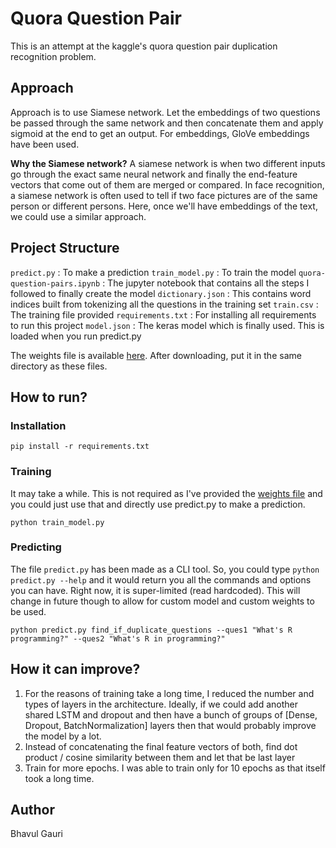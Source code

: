 # Quora Question Pair

This is an attempt at the kaggle's quora question pair duplication recognition problem.

## Approach

Approach is to use Siamese network. Let the embeddings of two questions be passed through the same network and then concatenate them and apply sigmoid at the end to get an output.
For embeddings, GloVe embeddings have been used.

**Why the Siamese network?**
A siamese network is when two different inputs go through the exact same neural network and finally the end-feature vectors that come out of them are merged or compared.
In face recognition, a siamese network is often used to tell if two face pictures are of the same person or different persons. Here, once we'll have embeddings of the text, we could use a similar approach.

## Project Structure

`predict.py` : To make a prediction
`train_model.py` : To train the model
`quora-question-pairs.ipynb` : The jupyter notebook that contains all the steps I followed to finally create the model
`dictionary.json` : This contains word indices built from tokenizing all the questions in the training set
`train.csv` : The training file provided
`requirements.txt` : For installing all requirements to run this project
`model.json` : The keras model which is finally used. This is loaded when you run predict.py

The weights file is available [here](https://drive.google.com/open?id=1-96-hj0tDjoLXW4wESu7LTRrC-t4iiX6). After downloading, put it in the same directory as these files. 

## How to run?

### Installation

`pip install -r requirements.txt`

### Training

It may take a while. This is not required as I've provided the [weights file](https://drive.google.com/open?id=1-96-hj0tDjoLXW4wESu7LTRrC-t4iiX6) and you could just use that and directly use predict.py to make a prediction.

`python train_model.py`

### Predicting

The file `predict.py` has been made as a CLI tool. So, you could type `python predict.py --help` and it would return you all the commands and options you can have.
Right now, it is super-limited (read hardcoded). This will change in future though to allow for custom model and custom weights to be used.

`python predict.py find_if_duplicate_questions --ques1 "What's R programming?" --ques2 "What's R in programming?"`

## How it can improve?

1. For the reasons of training take a long time, I reduced the number and types of layers in the architecture. Ideally, if we could add another shared LSTM and dropout and then have a bunch of groups of [Dense, Dropout, BatchNormalization] layers then that would probably improve the model by a lot.
2. Instead of concatenating the final feature vectors of both, find dot product / cosine similarity between them and let that be last layer
3. Train for more epochs. I was able to train only for 10 epochs as that itself took a long time.

## Author

Bhavul Gauri
